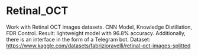 # Retinal_OCT
Work with Retinal OCT images datasets. CNN Model, Knowledge Distillation, FDR Control. Result: lightweight model with 96.8% accuracy. Additionally, there is an interface in the form of a Telegram bot. Dataset: https://www.kaggle.com/datasets/fabrizioravelli/retinal-oct-images-splitted
